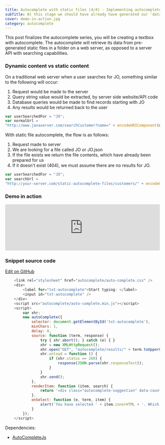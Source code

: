 ```yaml
---
title: Autocomplete with static files [4/4] - Implementing autocomplete with generated static files
subTitle: At this stage we should have already have generated our 'data source' of autocomplete JSON files. We can now finally implement a working text box with autocomplete functionality, that consumes these files.
cover: demo-in-action.jpg
category: autocomplete
---
```


This post finalizes the autocomplete series, you will be creating a textbox with autocomplete. The autocomplete will retrieve its data from pre-generated static files in a folder on a web server, as opposed to a server API with searching capabilities.

### Dynamic content vs static content

On a traditional web server when a user searches for JO, something similar to the following will occur:

1. Request would be made to the server
2. Query string value would be extracted, by server side website/API code
3. Database queries would be made to find records starting with JO
4. Any results would be returned back to the user

``` javascript
var userSearchedFor = "JO";
var normalUrl =
"http://www.javaserver.com/searchCustomer?name=" + encodeURIComponent(userSearchedFor.toUpperCase());
```

With static file autocomplete, the flow is as follows:

1. Request made to server
1. We are looking for a file called JO or JO.json
1. If the file exists we return the file contents, which have already been prepared for us
1. If it doesn't exist (404), we must assume there are no results for JO.

``` javascript
var userSearchedFor = "JO";
var searchUrl =
"http://your-server.com/static-autocomplete-files/customers/" + encodeURIComponent(userSearchedFor.toUpperCase()) + '.json';
```

### Demo in action

<iframe src="https://rawgit.com/paulness/AutocompleteUsageWithStaticFiles/master/index.htm" style="width:100%; border:0; border-radius: 4px; overflow:hidden;" sandbox="allow-modals allow-forms allow-popups allow-scripts allow-same-origin"></iframe>

### Snippet source code

[Edit on GitHub](https://github.com/paulness/AutocompleteUsageWithStaticFiles)

``` javascript
    <link rel="stylesheet" href="autocomplete/auto-complete.css" />
    <div>
        <label for="txt-autocomplete">Start typing: </label>
        <input id="txt-autocomplete" />
    </div>
    <script src="autocomplete/auto-complete.min.js"></script>
    <script>
        var xhr;
        new autoComplete({
            selector: document.getElementById('txt-autocomplete'),
            minChars: 1,
            delay: 0,
            source: function (term, response) {
                try { xhr.abort(); } catch (e) { }
                xhr = new XMLHttpRequest();
                xhr.open("GET", "autocomplete/results/" + term.toUpperCase() + ".json", true);
                xhr.onload = function () {
                    if (xhr.status == 200) {
                        response(JSON.parse(xhr.responseText));
                    }
                }
                xhr.send();
            },
            renderItem: function (item, search) {
                return '<div class="autocomplete-suggestion" data-countryregion="' + item.additionalInfo.region + '">' + item.results + '</div>';
            },
            onSelect: function (e, term, item) {
                alert('You have selected ' + item.innerHTML + '. Which is in the region: ' + item.getAttribute('data-countryregion'));
            }
        });
    </script>
```

Dependencies:

* [AutoCompleteJs](https://goodies.pixabay.com/javascript/auto-complete/demo.html)